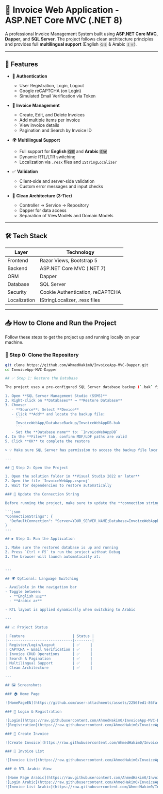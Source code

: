
# 🧾 Invoice Web Application - ASP.NET Core MVC (.NET 8)

A professional Invoice Management System built using **ASP.NET Core MVC**, **Dapper**, and **SQL Server**. The project follows clean architecture principles and provides full **multilingual support** (English 🇬🇧 & Arabic 🇸🇦).

---

## 🚀 Features

- 🔐 **Authentication**
  - User Registration, Login, Logout
  - Google reCAPTCHA (on Login)
  - Simulated Email Verification via Token

- 🧾 **Invoice Management**
  - Create, Edit, and Delete Invoices
  - Add multiple items per invoice
  - View invoice details
  - Pagination and Search by Invoice ID

- 🌍 **Multilingual Support**
  - Full support for **English 🇬🇧** and **Arabic 🇸🇦**
  - Dynamic RTL/LTR switching
  - Localization via `.resx` files and `IStringLocalizer`

- ✅ **Validation**
  - Client-side and server-side validation
  - Custom error messages and input checks

- 🧱 **Clean Architecture (3-Tier)**
  - Controller → Service → Repository
  - Dapper for data access
  - Separation of ViewModels and Domain Models

---

## 🛠️ Tech Stack

| Layer      | Technology                      |
|------------|----------------------------------|
| Frontend   | Razor Views, Bootstrap 5         |
| Backend    | ASP.NET Core MVC (.NET 7)        |
| ORM        | Dapper                           |
| Database   | SQL Server                       |
| Security   | Cookie Authentication, reCAPTCHA |
| Localization | IStringLocalizer, .resx files  |

---

## 📥 How to Clone and Run the Project

Follow these steps to get the project up and running locally on your machine.

### 🔁 Step 0: Clone the Repository

```bash
git clone https://github.com/AhmedHakim0/InvoiceApp-MVC-Dapper.git
cd InvoiceApp-MVC-Dapper

## ✅ Step 1: Restore the Database

The project uses a pre-configured SQL Server database backup (`.bak` file). Here's how to restore it:

1. Open **SQL Server Management Studio (SSMS)**
2. Right-click on **Databases** → **Restore Database**
3. Choose:
   - **Source**: Select **Device**
   - Click **Add** and locate the backup file:
     ```
     InvoiceWebApp/DatabaseBackup/InvoiceWebAppDB.bak
     ```
   - Set the **Database name** to: `InvoiceWebAppDB`
4. In the **Files** tab, confirm MDF/LDF paths are valid
5. Click **OK** to complete the restore

> 💡 Make sure SQL Server has permission to access the backup file location.

---

## 🧱 Step 2: Open the Project

1. Open the solution folder in **Visual Studio 2022 or later**
2. Open the file `InvoiceWebApp.csproj`
3. Wait for dependencies to restore automatically

### 🔧 Update the Connection String

Before running the project, make sure to update the **connection string** in `appsettings.json`:

```json
"ConnectionStrings": {
  "DefaultConnection": "Server=YOUR_SERVER_NAME;Database=InvoiceWebAppDB;Trusted_Connection=True;TrustServerCertificate=True;"
}
---

## ▶️ Step 3: Run the Application

1. Make sure the restored database is up and running
2. Press `Ctrl + F5` to run the project without Debug
3. The browser will launch automatically at:


---

## 🌍 Optional: Language Switching

- Available in the navigation bar
- Toggle between:
  - **English 🇬🇧**
  - **Arabic ar**

- RTL layout is applied dynamically when switching to Arabic

---

## 📈 Project Status

| Feature                      | Status |
|------------------------------|--------|
| Register/Login/Logout        | ✅     |
| CAPTCHA + Email Verification | ✅     |
| Invoice CRUD Operations      | ✅     |
| Search & Pagination          | ✅     |
| Multilingual Support         | ✅     |
| Clean Architecture           | ✅     |

---

## 🖼️ Screenshots

### 🏠 Home Page

![HomePageEN](https://github.com/user-attachments/assets/2256fed1-86fa-47be-92a5-cf8ff1ffc1c2)

### 🧾 Login & Registration

![Login](https://raw.githubusercontent.com/AhmedHakim0/InvoiceApp-MVC-Dapper/main/screenshots/LoginEN.png)  
![Registration](https://raw.githubusercontent.com/AhmedHakim0/InvoiceApp-MVC-Dapper/main/screenshots/Registration.png)

### 🧾 Create Invoice

![Create Invoice](https://raw.githubusercontent.com/AhmedHakim0/InvoiceApp-MVC-Dapper/main/screenshots/AddNewInvoice.png)

### 📃 Invoice List

![Invoice List](https://raw.githubusercontent.com/AhmedHakim0/InvoiceApp-MVC-Dapper/main/screenshots/InvoicesEN.png)

### 🌐 RTL Arabic View

![Home Page Arabic](https://raw.githubusercontent.com/AhmedHakim0/InvoiceApp-MVC-Dapper/main/screenshots/HomePageAR.png)  
![Login Arabic](https://raw.githubusercontent.com/AhmedHakim0/InvoiceApp-MVC-Dapper/main/screenshots/LoginAR.png)  
![Invoice List Arabic](https://raw.githubusercontent.com/AhmedHakim0/InvoiceApp-MVC-Dapper/main/screenshots/InvoicesAR.png)



